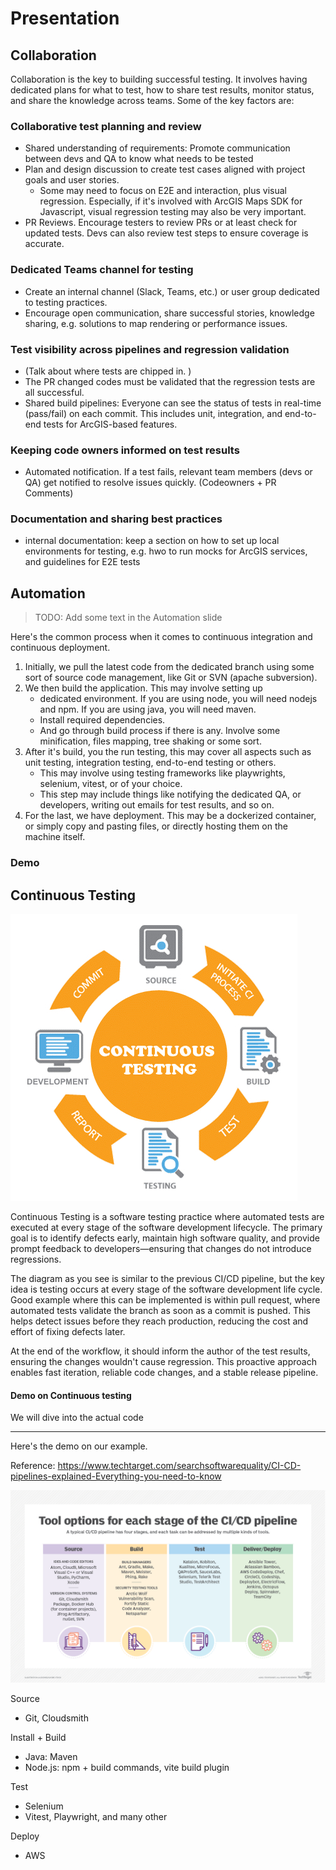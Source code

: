 # Presentation

## Collaboration

Collaboration is the key to building successful testing. It involves having dedicated plans for what to test, how to share test results, monitor status, and share the knowledge across teams. Some of the key factors are:

### Collaborative test planning and review

- Shared understanding of requirements: Promote communication between devs and QA to know what needs to be tested
- Plan and design discussion to create test cases aligned with project goals and user stories.
  - Some may need to focus on E2E and interaction, plus visual regression. Especially, if it's involved with ArcGIS Maps SDK for Javascript, visual regression testing may also be very important.
- PR Reviews. Encourage testers to review PRs or at least check for updated tests. Devs can also review test steps to ensure coverage is accurate.

### Dedicated Teams channel for testing

- Create an internal channel (Slack, Teams, etc.) or user group dedicated to testing practices.
- Encourage open communication, share successful stories, knowledge sharing, e.g. solutions to map rendering or performance issues.

### Test visibility across pipelines and regression validation

- (Talk about where tests are chipped in. )
- The PR changed codes must be validated that the regression tests are all successful.
- Shared build pipelines: Everyone can see the status of tests in real-time (pass/fail) on each commit. This includes unit, integration, and end-to-end tests for ArcGIS-based features.

### Keeping code owners informed on test results

- Automated notification. If a test fails, relevant team members (devs or QA) get notified to resolve issues quickly. (Codeowners + PR Comments)

### Documentation and sharing best practices

- internal documentation: keep a section on how to set up local environments for testing, e.g. hwo to run mocks for ArcGIS services, and guidelines for E2E tests

## Automation

> TODO: Add some text in the Automation slide

Here's the common process when it comes to continuous integration and continuous deployment.

1. Initially, we pull the latest code from the dedicated branch using some sort of source code management, like Git or SVN (apache subversion).
2. We then build the application. This may involve setting up
   - dedicated environment. If you are using node, you will need nodejs and npm. If you are using java, you will need maven.
   - Install required dependencies.
   - And go through build process if there is any. Involve some minification, files mapping, tree shaking or some sort.
3. After it's build, you the run testing, this may cover all aspects such as unit testing, integration testing, end-to-end testing or others.
   - This may involve using testing frameworks like playwrights, selenium, vitest, or of your choice.
   - This step may include things like notifying the dedicated QA, or developers, writing out emails for test results, and so on.
4. For the last, we have deployment. This may be a dockerized container, or simply copy and pasting files, or directly hosting them on the machine itself.

### Demo

## Continuous Testing

![alt text](image.png)

Continuous Testing is a software testing practice where automated tests are executed at every stage of the software development lifecycle. The primary goal is to identify defects early, maintain high software quality, and provide prompt feedback to developers—ensuring that changes do not introduce regressions.

The diagram as you see is similar to the previous CI/CD pipeline, but the key idea is testing occurs at every stage of the software development life cycle. Good example where this can be implemented is within pull request, where automated tests validate the branch as soon as a commit is pushed. This helps detect issues before they reach production, reducing the cost and effort of fixing defects later.

At the end of the workflow, it should inform the author of the test results, ensuring the changes wouldn't cause regression. This proactive approach enables fast iteration, reliable code changes, and a stable release pipeline.

#### Demo on Continuous testing

We will dive into the actual code

---

Here's the demo on our example.

Reference: https://www.techtarget.com/searchsoftwarequality/CI-CD-pipelines-explained-Everything-you-need-to-know

![](imgs/res/2025-03-09-20-50-06.png)

Source

- Git, Cloudsmith

Install + Build

- Java: Maven
- Node.js: npm + build commands, vite build plugin

Test

- Selenium
- Vitest, Playwright, and many other

Deploy

- AWS
